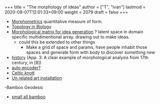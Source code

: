 +++
title = "The morphology of ideas"
author = ["T", "Ivan"]
lastmod = 2020-08-07T12:01:33+09:00
weight = 2079
draft = false
+++

-   [Morphometrics](https://en.wikipedia.org/wiki/Morphometrics) quantitative measure of form.
-   [Topology in Biology](https://www.semanticscholar.org/paper/Topology-in-Biology%3A-Singularities-and-Surgery-in-Isaeva-Kasyanov/3dc756074c1a275a8001a34fc7760b66a7202ea6)
-   [Morphological matrix for idea generation](https://innovationmanagement.se/imtool-articles/how-to-using-a-morphological-matrix-to-generate-ideas/) ? latent space in domain
    specific multidimentional array. drawing out to make ideas.
    -   could this be extended to other things
        -   Make a grid of space and params, have people inhabit those
            spaces and generate form with body to discover something new
-   [history](https://ojs.cvut.cz/ojs/index.php/ap/article/download/194/26) (App. 3: A clear example of morphological analysis from 17th century, in [8])
-   [auto encoder?](https://www.compthree.com/blog/autoencoder/)
-   [Celtic knott](https://www.researchgate.net/project/The-Morphology-of-ideas)
-   [Un related art installation](https://mnclr.com/latent-space)

-Bamboo Geodesic

-   [small all bamboo](https://thepermaculturecollective.com/building-a-geodesic-bamboo-stardome/)
